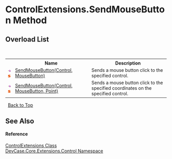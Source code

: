 # ControlExtensions.SendMouseButton Method 
 


## Overload List
&nbsp;<table><tr><th></th><th>Name</th><th>Description</th></tr><tr><td>![Public method](media/pubmethod.gif "Public method")![Static member](media/static.gif "Static member")</td><td><a href="M_DevCase_Core_Extensions_Control_ControlExtensions_SendMouseButton">SendMouseButton(Control, MouseButton)</a></td><td>
Sends a mouse button click to the specified control.</td></tr><tr><td>![Public method](media/pubmethod.gif "Public method")![Static member](media/static.gif "Static member")</td><td><a href="M_DevCase_Core_Extensions_Control_ControlExtensions_SendMouseButton_1">SendMouseButton(Control, MouseButton, Point)</a></td><td>
Sends a mouse button click to the specified coordinates on the specified control.</td></tr></table>&nbsp;
<a href="#controlextensions.sendmousebutton-method">Back to Top</a>

## See Also


#### Reference
<a href="T_DevCase_Core_Extensions_Control_ControlExtensions">ControlExtensions Class</a><br /><a href="N_DevCase_Core_Extensions_Control">DevCase.Core.Extensions.Control Namespace</a><br />